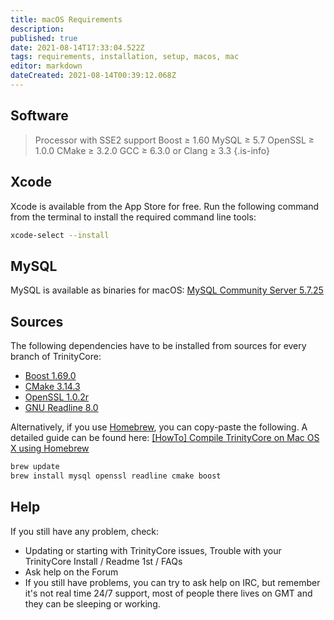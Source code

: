 ```yaml
---
title: macOS Requirements
description: 
published: true
date: 2021-08-14T17:33:04.522Z
tags: requirements, installation, setup, macos, mac
editor: markdown
dateCreated: 2021-08-14T00:39:12.068Z
---
```


## Software
> Processor with SSE2 support 
> Boost ≥ 1.60
> MySQL ≥ 5.7
> OpenSSL ≥ 1.0.0 
> CMake ≥ 3.2.0
> GCC ≥ 6.3.0 or Clang  ≥ 3.3
{.is-info}

## Xcode
Xcode is available from the App Store for free. Run the following command from the terminal to install the required command line tools:
<div class="next-codeblock-no-line-numbers"></div>

```bash
xcode-select --install
```
## MySQL
MySQL is available as binaries for macOS: [MySQL Community Server 5.7.25](https://dev.mysql.com/downloads/mysql/5.7.html)

## Sources
The following dependencies have to be installed from sources for every branch of TrinityCore:

- [Boost 1.69.0](https://dl.bintray.com/boostorg/release/1.69.0/source/boost_1_69_0.tar.gz)
- [CMake 3.14.3](https://cmake.org/files/v3.14/cmake-3.14.3.tar.gz)
- [OpenSSL 1.0.2r](https://www.openssl.org/source/openssl-1.0.2r.tar.gz)
- [GNU Readline 8.0](https://ftp.gnu.org/gnu/readline/readline-8.0.tar.gz)

Alternatively, if you use [Homebrew](http://brew.sh/), you can copy-paste the following. A detailed guide can be found here: [[HowTo] Compile TrinityCore on Mac OS X using Homebrew](http://www.trinitycore.org/f/topic/10515-howto-compile-trinitycore-on-mac-os-x-using-homebrew)

<div class="next-codeblock-no-line-numbers"></div>

```bash
brew update
brew install mysql openssl readline cmake boost
```

## Help
If you still have any problem, check:

- Updating or starting with TrinityCore issues, Trouble with your TrinityCore Install / Readme 1st / FAQs
- Ask help on the Forum
- If you still have problems, you can try to ask help on IRC, but remember it's not real time 24/7 support, most of people there lives on GMT and they can be sleeping or working.